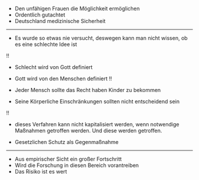 

+ Den unfähigen Frauen die Möglichkeit ermöglichen
+ Ordentlich gutachtet 
+ Deutschland medizinische Sicherheit

***
+ Es wurde so etwas nie versucht, deswegen kann man nicht wissen, ob es eine schlechte Idee ist

!!
+ Schlecht wird von Gott definiert
+ Gott wird von den Menschen definiert
!!

+ Jeder Mensch sollte das Recht haben Kinder zu bekommen
+ Seine Körperliche Einschränkungen sollten nicht entscheidend sein 

!!
+ dieses Verfahren kann nicht kapitalisiert werden, wenn notwendige Maßnahmen getroffen werden. Und diese werden getroffen.

- Gesetzlichen Schutz als Gegenmaßnahme 

***

+ Aus empirischer Sicht ein großer Fortschritt 
+ Wird die Forschung in diesen Bereich vorantreiben
+ Das Risiko ist es wert